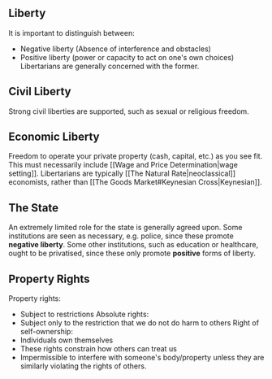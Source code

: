 ## Liberty
It is important to distinguish between:
- Negative liberty (Absence of interference and obstacles)
- Positive liberty (power or capacity to act on one's own choices)
Libertarians are generally concerned with the former.

## Civil Liberty
Strong civil liberties are supported, such as sexual or religious freedom.

## Economic Liberty
Freedom to operate your private property (cash, capital, etc.) as you see fit. This must necessarily include [[Wage and Price Determination|wage setting]]. 
Libertarians are typically [[The Natural Rate|neoclassical]] economists, rather than [[The Goods Market#Keynesian Cross|Keynesian]].

## The State
An extremely limited role for the state is generally agreed upon.
Some institutions are seen as necessary, e.g. police, since these promote **negative liberty**.
Some other institutions, such as education or healthcare, ought to be privatised, since these only promote **positive** forms of liberty.

## Property Rights
Property rights:
- Subject to restrictions
Absolute rights:
- Subject only to the restriction that we do not do harm to others
Right of self-ownership:
- Individuals own themselves
- These rights constrain how others can treat us
- Impermissible to interfere with someone's body/property unless they are similarly violating the rights of others.


